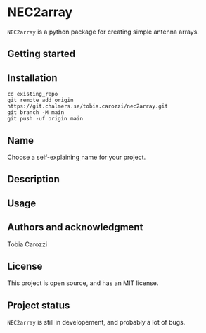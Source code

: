 # NEC2array

`NEC2array` is a python package for creating simple antenna arrays.

## Getting started


## Installation

```
cd existing_repo
git remote add origin https://git.chalmers.se/tobia.carozzi/nec2array.git
git branch -M main
git push -uf origin main
```

## Name
Choose a self-explaining name for your project.

## Description



## Usage

## Authors and acknowledgment
Tobia Carozzi

## License
This project is open source, and has an MIT license.

## Project status
`NEC2array` is still in developement, and probably a lot of bugs.
